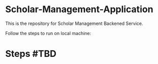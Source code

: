 # Scholar-Management-Application

This is the repository for Scholar Management Backened Service.

Follow the steps to run on local machine:

# Steps #TBD 

